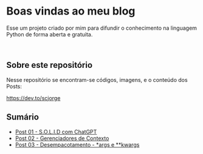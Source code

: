 
# Boas vindas ao meu blog

Esse um projeto criado por mim para difundir o conhecimento na linguagem Python de forma aberta e gratuita. 

<br>

## Sobre este repositório

Nesse repositório se encontram-se códigos, imagens, e o conteúdo dos Posts:

https://dev.to/scjorge

## Sumário

- [Post 01 - S.O.L.I.D com ChatGPT](https://dev.to/scjorge/solid-com-chatgpt-25de)
- [Post 02 - Gerenciadores de Contexto](https://dev.to/scjorge/gerenciadores-de-contexto-3bc6)
- [Post 03 - Desempacotamento - *args e **kwargs](https://dev.to/scjorge/desempacotamento-args-e-kwargs-clp)